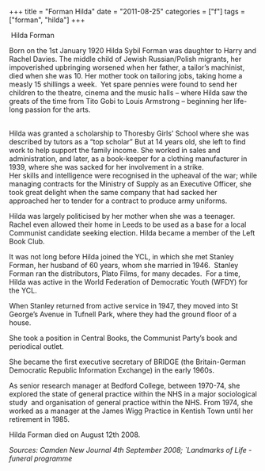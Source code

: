+++
title = "Forman Hilda"
date = "2011-08-25"
categories = ["f"]
tags = ["forman", "hilda"]
+++

 Hilda Forman

Born on the 1st January 1920 Hilda Sybil Forman was daughter to Harry and Rachel Davies. The middle child of Jewish Russian/Polish migrants, her impoverished upbringing worsened when her father, a tailor’s machinist, died when she was 10. Her mother took on tailoring jobs, taking home a measly 15 shillings a week.  Yet spare pennies were found to send her children to the theatre, cinema and the music halls – where Hilda saw the greats of the time from Tito Gobi to Louis Armstrong – beginning her life-long passion for the arts.  
 

Hilda was granted a scholarship to Thoresby Girls’ School where she was described by tutors as a “top scholar” But at 14 years old, she left to find work to help support the family income. She worked in sales and administration, and later, as a book-keeper for a clothing manufacturer in 1939, where she was sacked for her involvement in a strike.  
Her skills and intelligence were recognised in the upheaval of the war; while managing contracts for the Ministry of Supply as an Executive Officer, she took great delight when the same company that had sacked her approached her to tender for a contract to produce army uniforms.  
  
Hilda was largely politicised by her mother when she was a teenager. Rachel even allowed their home in Leeds to be used as a base for a local Communist candidate seeking election. Hilda became a member of the Left Book Club.

It was not long before Hilda joined the YCL, in which she met Stanley Forman, her husband of 60 years, whom she married in 1946.  Stanley Forman ran the distributors, Plato Films, for many decades.  For a time, Hilda was active in the World Federation of Democratic Youth (WFDY) for the YCL.

When Stanley returned from active service in 1947, they moved into St George’s Avenue in Tufnell Park, where they had the ground floor of a house.

She took a position in Central Books, the Communist Party’s book and periodical outlet.

She became the first executive secretary of BRIDGE (the Britain-German Democratic Republic Information Exchange) in the early 1960s.

As senior research manager at Bedford College, between 1970-74, she explored the state of general practice within the NHS in a major sociological study  and organisation of general practice within the NHS. From 1974, she worked as a manager at the James Wigg Practice in Kentish Town until her retirement in 1985.

Hilda Forman died on August 12th 2008.

_Sources:_ _Camden_ _New Journal 4th September 2008; \`Landmarks of Life - funeral programme_
